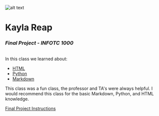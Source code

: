 ![alt text](https://pbs.twimg.com/profile_images/1091390229628387328/ndZ6NJ9p_400x400.jpg)
# **Kayla Reap**
### *Final Project - INFOTC 1000*


<br> In this class we learned about:
* [HTML](https://github.com/knrwdm/FinalProject1000/blob/master/HTML.md)
* [Python](https://github.com/knrwdm/FinalProject1000/blob/master/Python.md)
* [Markdown](https://github.com/knrwdm/FinalProject1000/blob/master/Markdown.md)

<p> This class was a fun class, the professor and TA's were
always helpful. I would recommend this class for the basic
Markdown, Python, and HTML knowledge.

[Final Project Instructions](https://github.com/knrwdm/FinalProject1000/blob/master/Home.md)
